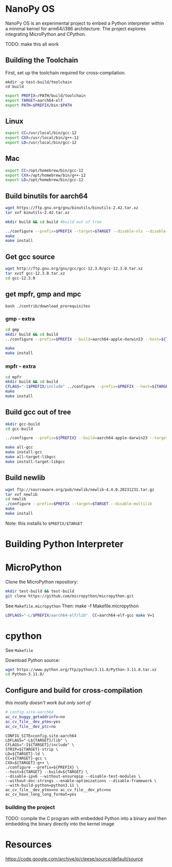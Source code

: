 # NanoPy OS
NanoPy OS is an experimental project to embed a Python interpreter within a minimal kernel for arm64/i386 architecture. The project explores integrating MicroPython and CPython.

TODO: make this all work


## Building the Toolchain

First, set up the toolchain required for cross-compilation.

```
mkdir -p test-build/toolchain
cd build
```


```bash
export PREFIX=/PATH/build/toolchain
export TARGET=aarch64-elf
export PATH=$PREFIX/bin:$PATH
```
## Linux
```bash
export CC=/usr/local/bin/gcc-12
export CXX=/usr/local/bin/g++-12
export LD=/usr/local/bin/gcc-12
```
## Mac
```bash
export CC=/opt/homebrew/bin/gcc-12
export CXX=/opt/homebrew/bin/g++-12
export LD=/opt/homebrew/bin/gcc-12
```



## Build binutils for aarch64
```bash
wget https://ftp.gnu.org/gnu/binutils/binutils-2.42.tar.xz
tar xvf binutils-2.42.tar.xz
```

```bash
mkdir build && cd build #build out of tree

../configure --prefix=$PREFIX --target=$TARGET --disable-nls --disable-multilib --disable-werror
make
make install
```





## Get gcc source

```bash
wget http://ftp.gnu.org/gnu/gcc/gcc-12.3.0/gcc-12.3.0.tar.xz
tar xvzf gcc-12.3.0.tar.xz
cd gcc-12.3.0
```

## get mpfr, gmp and mpc
`bash ./contrib/download_prerequisites`

### gmp - extra
```bash
cd gmp
mkdir build && cd build
../configure --prefix=$PREFIX --build=aarch64-apple-darwin23 --host=${TARGET} --target=${TARGET} --disable-shared

make
make install
```

### mpfr - extra
```bash
cd mpfr
mkdir build && cd build
CFLAGS="-I$PREFIX/include" ../configure --prefix=$PREFIX --host=${TARGET} --target=${TARGET} --with-gmp=$PREFIX/lib
make
make install
```

## Build gcc out of tree
```bash
mkdir gcc-build
cd gcc-build

../configure --prefix=${PREFIX} --build=aarch64-apple-darwin23 --target=${TARGET} --disable-shared --disable-multilib --disable-nls --disable-werror --without-headers --without-isl --disable-libsanitizer --enable-languages=c,c++  --with-newlib

make all-gcc
make install-gcc
make all-target-libgcc
make install-target-libgcc
```

## Build newlib

```bash
wget ftp://sourceware.org/pub/newlib/newlib-4.4.0.20231231.tar.gz
tar xvf newlib
cd newlib
./configure --prefix=$PREFIX --target=$TARGET --disable-multilib
make
make install
```
Note: this installs to `$PREFIX/$TARGET`

# Building Python Interpreter



# MicroPython
Clone the MicroPython repository:

```bash
mkdir test-build && test-build
git clone https://github.com/micropython/micropython.git
```

See `Makefile.micropython`
Then: make -f Makefile.micropython
```bash
LDFLAGS="-L/$PREFIX/aarch64-elf/lib"  CC=aarch64-elf-gcc make V=1

```



# cpython

See `Makefile`

Download Python source:
```bash
wget https://www.python.org/ftp/python/3.11.8/Python-3.11.8.tar.xz
cd Python-3.11.8/
```

## Configure and build for cross-compilation
_this mostly doesn't work but only sort of_

```bash
# config.site-aarch64
ac_cv_buggy_getaddrinfo=no
ac_cv_file__dev_ptmx=yes
ac_cv_file__dev_ptc=no
```

```
CONFIG_SITE=config.site-aarch64
LDFLAGS="-L${TARGET}/lib" \
CFLAGS="-I${TARGET}/include" \
STRIP=${TARGET}-strip \
LD=${TARGET}-ld \
CC=${TARGET}-gcc \
CXX=${TARGET}-g++ \
./configure --prefix=${PREFIX} \
--host=${TARGET} --build=${TARGET} \
--disable-ipv6 --without-ensurepip --disable-test-modules \
--without-doc-strings --enable-optimizations --disable-framework \
--with-build-python=python3.11 \
ac_cv_file__dev_ptmx=no ac_cv_file__dev_ptc=no ac_cv_have_long_long_format=yes
```


### building the project
TODO: compile the C program with embedded Python into a binary and then embedding the binary directly into the kernel image





# Resources
https://code.google.com/archive/p/cleese/source/default/source